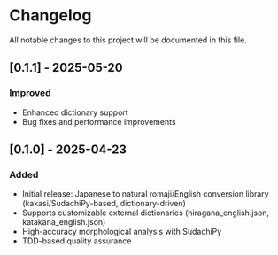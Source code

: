 # Changelog

All notable changes to this project will be documented in this file.

## [0.1.1] - 2025-05-20
### Improved
- Enhanced dictionary support
- Bug fixes and performance improvements

## [0.1.0] - 2025-04-23
### Added
- Initial release: Japanese to natural romaji/English conversion library (kakasi/SudachiPy-based, dictionary-driven)
- Supports customizable external dictionaries (hiragana_english.json, katakana_english.json)
- High-accuracy morphological analysis with SudachiPy
- TDD-based quality assurance